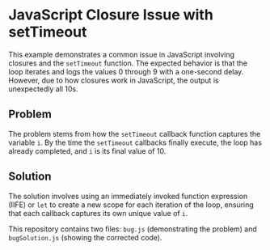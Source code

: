 # JavaScript Closure Issue with setTimeout

This example demonstrates a common issue in JavaScript involving closures and the `setTimeout` function.  The expected behavior is that the loop iterates and logs the values 0 through 9 with a one-second delay. However, due to how closures work in JavaScript, the output is unexpectedly all 10s.

## Problem

The problem stems from how the `setTimeout` callback function captures the variable `i`.  By the time the `setTimeout` callbacks finally execute, the loop has already completed, and `i` is its final value of 10.

## Solution

The solution involves using an immediately invoked function expression (IIFE) or `let` to create a new scope for each iteration of the loop, ensuring that each callback captures its own unique value of `i`.

This repository contains two files: `bug.js` (demonstrating the problem) and `bugSolution.js` (showing the corrected code).
